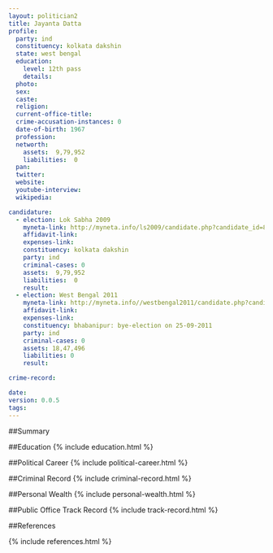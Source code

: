 ```yaml
---
layout: politician2
title: Jayanta Datta
profile: 
  party: ind
  constituency: kolkata dakshin
  state: west bengal
  education: 
    level: 12th pass
    details: 
  photo: 
  sex: 
  caste: 
  religion: 
  current-office-title: 
  crime-accusation-instances: 0
  date-of-birth: 1967
  profession: 
  networth: 
    assets:  9,79,952
    liabilities:  0
  pan: 
  twitter: 
  website: 
  youtube-interview: 
  wikipedia: 

candidature: 
  - election: Lok Sabha 2009
    myneta-link: http://myneta.info/ls2009/candidate.php?candidate_id=8204
    affidavit-link: 
    expenses-link: 
    constituency: kolkata dakshin 
    party: ind
    criminal-cases: 0
    assets:  9,79,952
    liabilities:  0
    result:  
  - election: West Bengal 2011
    myneta-link: http://myneta.info//westbengal2011/candidate.php?candidate_id=1335
    affidavit-link: 
    expenses-link: 
    constituency: bhabanipur: bye-election on 25-09-2011 
    party: ind
    criminal-cases: 0
    assets: 18,47,496
    liabilities: 0
    result:  

crime-record: 

date: 
version: 0.0.5
tags: 
---
```

##Summary


##Education
{% include education.html %}


##Political Career
{% include political-career.html %}


##Criminal Record
{% include criminal-record.html %}


##Personal Wealth
{% include personal-wealth.html %}


##Public Office Track Record
{% include track-record.html %}


##References


{% include references.html %}